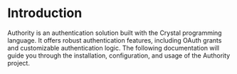 # Introduction

Authority is an authentication solution built with the Crystal programming language. It offers robust authentication features, including OAuth grants and customizable authentication logic. The following documentation will guide you through the installation, configuration, and usage of the Authority project.
